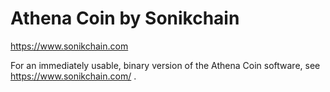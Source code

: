 Athena Coin by Sonikchain 
=====================================

https://www.sonikchain.com

For an immediately usable, binary version of the Athena Coin software, see
https://www.sonikchain.com/ .
